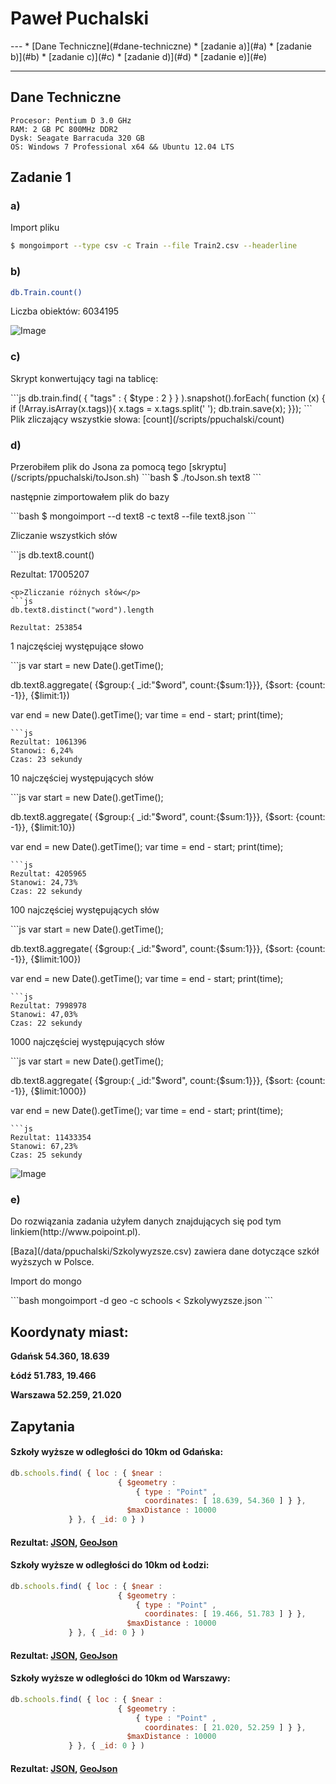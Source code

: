 <h1>Paweł Puchalski</h1>
---
* [Dane Techniczne](#dane-techniczne)
* [zadanie a)](#a)
* [zadanie b)](#b)
* [zadanie c)](#c)
* [zadanie d)](#d)
* [zadanie e)](#e)

---

## Dane Techniczne
 ```
 Procesor: Pentium D 3.0 GHz
 RAM: 2 GB PC 800MHz DDR2
 Dysk: Seagate Barracuda 320 GB
 OS: Windows 7 Professional x64 && Ubuntu 12.04 LTS
 ```

<h2>Zadanie 1</h2>

<h3><b>a)</b></h3>
<p>Import pliku</p>

  ```bash
  $ mongoimport --type csv -c Train --file Train2.csv --headerline
  ```  

<h3><b>b)</b></h3>

  ```bash
  db.Train.count()
  ```
  Liczba obiektów: 6034195 
  
![Image](../../images/ppuchalski/zadanie1b.jpg)

  
<h3><b>c)</b></h3>

<p>Skrypt konwertujący tagi na tablicę:</p>
 ```js
db.train.find( { "tags" : { $type : 2 } } ).snapshot().forEach(
 function (x) {
  if (!Array.isArray(x.tags)){
    x.tags = x.tags.split(' ');
    db.train.save(x);
}});
 ```
Plik zliczający wszystkie słowa: [count](/scripts/ppuchalski/count)
<h3><b>d)</b></h3>
Przerobiłem plik do Jsona za pomocą tego [skryptu](/scripts/ppuchalski/toJson.sh)
  ```bash
  $ ./toJson.sh text8
  ```
<p>następnie zimportowałem plik do bazy</p>
  ```bash
  $ mongoimport --d text8 -c text8 --file text8.json
  ```
  
<p>Zliczanie wszystkich słów</p>
  ```js
  db.text8.count()
  
  Rezultat: 17005207
  ```
<p>Zliczanie różnych słów</p>
  ```js
  db.text8.distinct("word").length
  
  Rezultat: 253854
  ```
<p>1 najczęściej występujące słowo </p>
 ```js
 var start = new Date().getTime();

db.text8.aggregate(
	{$group:{ _id:"$word", count:{$sum:1}}}, 
	{$sort: {count: -1}}, 
	{$limit:1})

  var end = new Date().getTime();
  var time = end - start;
  print(time);
 ```
 ```js
 Rezultat: 1061396
 Stanowi: 6,24%
 Czas: 23 sekundy
 ```
<p>10 najczęściej występujących słów</p>
 ```js
 var start = new Date().getTime();

 db.text8.aggregate(
	 {$group:{ _id:"$word", count:{$sum:1}}}, 
	 {$sort: {count: -1}}, 
	 {$limit:10})

 var end = new Date().getTime();
 var time = end - start;
 print(time);
 ```
 ```js
 Rezultat: 4205965
 Stanowi: 24,73%
 Czas: 22 sekundy
 ```
<p> 100 najczęściej występujących słów</p>
 ```js
 var start = new Date().getTime();

 db.text8.aggregate(
	 {$group:{ _id:"$word", count:{$sum:1}}}, 
	 {$sort: {count: -1}}, 
	 {$limit:100})

 var end = new Date().getTime();
 var time = end - start;
 print(time);
 ```
 ```js
 Rezultat: 7998978
 Stanowi: 47,03%
 Czas: 22 sekundy
 ```
<p> 1000 najczęściej występujących słów</p>
 ```js
 var start = new Date().getTime();

 db.text8.aggregate(
	 {$group:{ _id:"$word", count:{$sum:1}}}, 
	 {$sort: {count: -1}}, 
	 {$limit:1000})

 var end = new Date().getTime();
 var time = end - start;
 print(time);
 ```
 ```js
 Rezultat: 11433354
 Stanowi: 67,23%
 Czas: 25 sekundy
 ```
 ![Image](../../images/ppuchalski/avg.png)
<h3><b>e)</b></h3>
<p>Do rozwiązania zadania użyłem danych znajdujących się pod tym linkiem(http://www.poipoint.pl).</p>
[Baza](/data/ppuchalski/Szkolywyzsze.csv) zawiera dane dotyczące szkół wyższych w Polsce.

<p>Import do mongo</p>
 ```bash
 mongoimport -d geo -c schools < Szkolywyzsze.json
 ```
 
## Koordynaty miast:
  <b>Gdańsk 54.360, 18.639</b>
  
  <b>Łódź 51.783, 19.466</b>
  
  <b>Warszawa 52.259, 21.020</b>
  
## Zapytania

#### Szkoły wyższe w odległości do 10km od Gdańska:
 ```js
 db.schools.find( { loc : { $near :
                         { $geometry :
                             { type : "Point" ,
                               coordinates: [ 18.639, 54.360 ] } },
                           $maxDistance : 10000
              } }, { _id: 0 } )
 ```
#### Rezultat: [JSON](../../data/ppuchalski/zapytanie_Gdansk.json), [GeoJson](../../data/ppuchalski/zapytanie_Gdansk.geojson)
#### Szkoły wyższe w odległości do 10km od Łodzi:
 ```js
 db.schools.find( { loc : { $near :
                         { $geometry :
                             { type : "Point" ,
                               coordinates: [ 19.466, 51.783 ] } },
                           $maxDistance : 10000
              } }, { _id: 0 } )
 ```
#### Rezultat: [JSON](../../data/ppuchalski/zapytanie_Lodz.json), [GeoJson](../../data/ppuchalski/zapytanie_Lodz.geojson)
#### Szkoły wyższe w odległości do 10km od Warszawy:
 ```js
 db.schools.find( { loc : { $near :
                         { $geometry :
                             { type : "Point" ,
                               coordinates: [ 21.020, 52.259 ] } },
                           $maxDistance : 10000
              } }, { _id: 0 } )
 ```
#### Rezultat: [JSON](../../data/ppuchalski/zapytanie_Warszawa.json), [GeoJson](../../data/ppuchalski/zapytanie_Warszawa.geojson)
